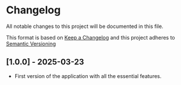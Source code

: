 # Changelog
All notable changes to this project will be documented in this file.

This format is based on [Keep a Changelog](https://keepachangelog.com/en/1.0.0/)
and this project adheres to [Semantic Versioning](https://semver.org/spec/v2.0.0.html)

## [1.0.0] - 2025-03-23
- First version of the application with all the essential features.
